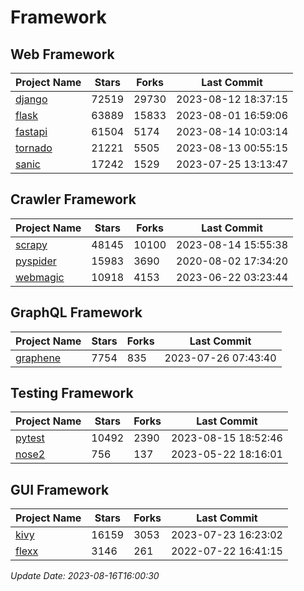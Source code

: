 # Framework

## Web Framework
| Project Name | Stars | Forks | Last Commit |
| ------------ | ----- | ----- | ----------- |
| [django](https://github.com/django/django) | 72519 | 29730 | 2023-08-12 18:37:15 |
| [flask](https://github.com/pallets/flask) | 63889 | 15833 | 2023-08-01 16:59:06 |
| [fastapi](https://github.com/tiangolo/fastapi) | 61504 | 5174 | 2023-08-14 10:03:14 |
| [tornado](https://github.com/tornadoweb/tornado) | 21221 | 5505 | 2023-08-13 00:55:15 |
| [sanic](https://github.com/sanic-org/sanic) | 17242 | 1529 | 2023-07-25 13:13:47 |

## Crawler Framework
| Project Name | Stars | Forks | Last Commit |
| ------------ | ----- | ----- | ----------- |
| [scrapy](https://github.com/scrapy/scrapy) | 48145 | 10100 | 2023-08-14 15:55:38 |
| [pyspider](https://github.com/binux/pyspider) | 15983 | 3690 | 2020-08-02 17:34:20 |
| [webmagic](https://github.com/code4craft/webmagic) | 10918 | 4153 | 2023-06-22 03:23:44 |

## GraphQL Framework
| Project Name | Stars | Forks | Last Commit |
| ------------ | ----- | ----- | ----------- |
| [graphene](https://github.com/graphql-python/graphene) | 7754 | 835 | 2023-07-26 07:43:40 |

## Testing Framework
| Project Name | Stars | Forks | Last Commit |
| ------------ | ----- | ----- | ----------- |
| [pytest](https://github.com/pytest-dev/pytest) | 10492 | 2390 | 2023-08-15 18:52:46 |
| [nose2](https://github.com/nose-devs/nose2) | 756 | 137 | 2023-05-22 18:16:01 |

## GUI Framework
| Project Name | Stars | Forks | Last Commit |
| ------------ | ----- | ----- | ----------- |
| [kivy](https://github.com/kivy/kivy) | 16159 | 3053 | 2023-07-23 16:23:02 |
| [flexx](https://github.com/flexxui/flexx) | 3146 | 261 | 2022-07-22 16:41:15 |

*Update Date: 2023-08-16T16:00:30*